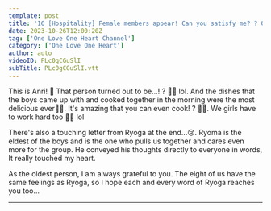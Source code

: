 ```yaml
---
template: post
title: '16 [Hospitality] Female members appear! Can you satisfy me? ? ONELOVEONEHEART'
date: 2023-10-26T12:00:20Z
tag: ['One Love One Heart Channel']
category: ['One Love One Heart']
author: auto 
videoID: PLc0gCGuSlI
subTitle: PLc0gCGuSlI.vtt
---
```

This is Anri! 🩶
That person turned out to be...! ? 👧🏻 lol. And the dishes that the boys came up with and cooked together in the morning were the most delicious ever🥺💖. It's amazing that you can even cook! ? 🍳✨. We girls have to work hard too 🤣🤣 lol

There's also a touching letter from Ryoga at the end...😢. Ryoma is the eldest of the boys and is the one who pulls us together and cares even more for the group. He conveyed his thoughts directly to everyone in words, It really touched my heart.

As the oldest person, I am always grateful to you.
The eight of us have the same feelings as Ryoga, so
I hope each and every word of Ryoga reaches you too...

----------
